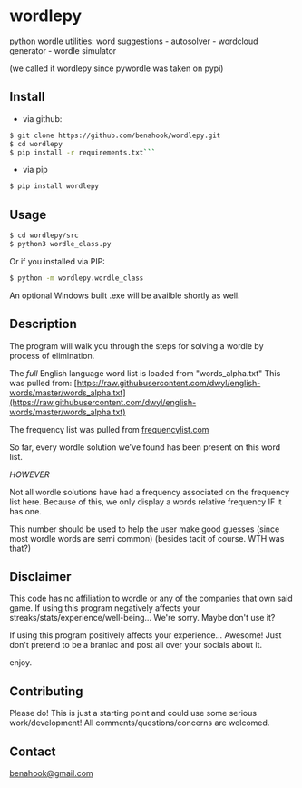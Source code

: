 
# wordlepy
python wordle utilities: word suggestions - autosolver - wordcloud generator - wordle simulator

(we called it wordlepy since pywordle was taken on pypi)

## Install

- via github:
```sh
$ git clone https://github.com/benahook/wordlepy.git
$ cd wordlepy
$ pip install -r requirements.txt```
```
- via pip
```sh
$ pip install wordlepy
```

## Usage

```sh
$ cd wordlepy/src
$ python3 wordle_class.py
```
Or if you installed via PIP:
```sh
$ python -m wordlepy.wordle_class
```
An optional Windows built .exe will be availble shortly as well.

## Description
The program will walk you through the steps for solving a wordle by process
of elimination. 

The *full* English language word list is loaded from "words_alpha.txt"
This was pulled from:
[https://raw.githubusercontent.com/dwyl/english-words/master/words_alpha.txt](https://raw.githubusercontent.com/dwyl/english-words/master/words_alpha.txt)

The frequency list was pulled from
[frequencylist.com](http://frequencylist.com)

So far, every wordle solution we've found has been present on this word list. 

*HOWEVER*

Not all wordle solutions have had a frequency associated on the frequency list here.
Because of this, we only display a words relative frequency IF it has one. 

This number should be used to help the user make good guesses (since most wordle words are semi common) (besides tacit of course. WTH was that?)

## Disclaimer
This code has no affiliation to wordle or any of the companies that own said game. 
If using this program negatively affects your streaks/stats/experience/well-being... We're sorry. Maybe don't use it?

If using this program positively affects your experience... Awesome! Just don't pretend to be a braniac and post all over your socials about it. 

enjoy. 

## Contributing
Please do! This is just a starting point and could use some serious work/development!
All comments/questions/concerns are welcomed.

## Contact
[benahook@gmail.com](mailto:benahook@gmail.com)
